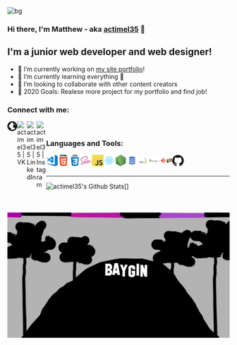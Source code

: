 ![bg](https://user-images.githubusercontent.com/21257081/90310314-a6df0980-df1a-11ea-9c72-785d4c092f8f.png)
### Hi there, I'm Matthew - aka [actimel35](actimel35.ru) 👋

## I'm a junior web developer and web designer!
- 🔭 I’m currently working on [my site portfolio](actimel35.ru)!
- 🌱 I’m currently learning everything 🤣
- 👯 I’m looking to collaborate with other content creators
- 🥅 2020 Goals: Realese more project for my portfolio and find job!

### Connect with me:

[<img align="left" alt="actimel35.ru" width="22px" src="https://raw.githubusercontent.com/iconic/open-iconic/master/svg/globe.svg" />](https://github.com/actimel35)
[<img align="left" alt="actimel35 | VK" width="22px" src="https://cdn.jsdelivr.net/npm/simple-icons@v3/icons/vk.svg" />](https://vk.com/actimel35)
[<img align="left" alt="actimel35 | LinkedIn" width="22px" src="https://cdn.jsdelivr.net/npm/simple-icons@v3/icons/linkedin.svg" />](https://www.linkedin.com/in/matvey-baygin-6875a81b4/)
[<img align="left" alt="actimel35 | Instagram" width="22px" src="https://cdn.jsdelivr.net/npm/simple-icons@v3/icons/instagram.svg" />](https://www.instagram.com/actimel35/)

<br />

### Languages and Tools:

[<img align="left" alt="Visual Studio Code" width="26px" src="https://raw.githubusercontent.com/github/explore/80688e429a7d4ef2fca1e82350fe8e3517d3494d/topics/visual-studio-code/visual-studio-code.png" />]()
[<img align="left" alt="HTML5" width="26px" src="https://raw.githubusercontent.com/github/explore/80688e429a7d4ef2fca1e82350fe8e3517d3494d/topics/html/html.png" />]()
[<img align="left" alt="CSS3" width="26px" src="https://raw.githubusercontent.com/github/explore/80688e429a7d4ef2fca1e82350fe8e3517d3494d/topics/css/css.png" />]()
[<img align="left" alt="Sass" width="26px" src="https://raw.githubusercontent.com/github/explore/80688e429a7d4ef2fca1e82350fe8e3517d3494d/topics/sass/sass.png" />]()
[<img align="left" alt="JavaScript" width="26px" src="https://raw.githubusercontent.com/github/explore/80688e429a7d4ef2fca1e82350fe8e3517d3494d/topics/javascript/javascript.png" />]()
[<img align="left" alt="React" width="26px" src="https://raw.githubusercontent.com/github/explore/80688e429a7d4ef2fca1e82350fe8e3517d3494d/topics/react/react.png" />]()
[<img align="left" alt="Node.js" width="26px" src="https://raw.githubusercontent.com/github/explore/80688e429a7d4ef2fca1e82350fe8e3517d3494d/topics/nodejs/nodejs.png" />]()
[<img align="left" alt="SQL" width="26px" src="https://raw.githubusercontent.com/github/explore/80688e429a7d4ef2fca1e82350fe8e3517d3494d/topics/sql/sql.png" />]()
[<img align="left" alt="MySQL" width="26px" src="https://raw.githubusercontent.com/github/explore/80688e429a7d4ef2fca1e82350fe8e3517d3494d/topics/mysql/mysql.png" />]()
[<img align="left" alt="MongoDB" width="26px" src="https://raw.githubusercontent.com/github/explore/80688e429a7d4ef2fca1e82350fe8e3517d3494d/topics/mongodb/mongodb.png" />]()
[<img align="left" alt="Git" width="26px" src="https://raw.githubusercontent.com/github/explore/80688e429a7d4ef2fca1e82350fe8e3517d3494d/topics/git/git.png" />]()
[<img align="left" alt="GitHub" width="26px" src="https://raw.githubusercontent.com/github/explore/78df643247d429f6cc873026c0622819ad797942/topics/github/github.png" />]()


<br />
<br />

---
[<img align="left" alt="actimel35's Github Stats" src="https://github-readme-stats.vercel.app/api?username=actimel35&show_icons=true&hide_border=true" />]
<br />
<br />
<br />
<br />
<img align="left" src="https://raw.githubusercontent.com/actimel35/actimel35/master/holly.png" />
